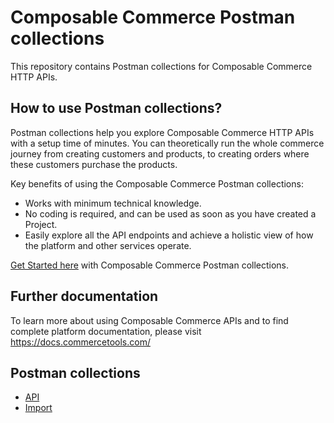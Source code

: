 # Composable Commerce Postman collections

This repository contains Postman collections for Composable Commerce HTTP APIs.

## How to use Postman collections?

Postman collections help you explore Composable Commerce HTTP APIs with a setup time of minutes. You can theoretically run the whole commerce journey from creating customers and products, to creating orders where these customers purchase the products.

Key benefits of using the Composable Commerce Postman collections:
* Works with minimum technical knowledge.
* No coding is required, and can be used as soon as you have created a Project.
* Easily explore all the API endpoints and achieve a holistic view of how the platform and other services operate.

[Get Started here](GettingStarted.md) with Composable Commerce Postman collections.

## Further documentation

To learn more about using Composable Commerce APIs and to find complete platform documentation, please visit https://docs.commercetools.com/

## Postman collections

* [API](api/)
* [Import](import/)
